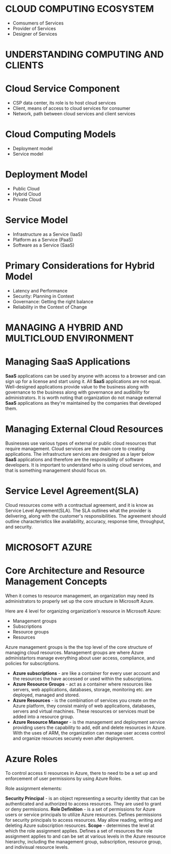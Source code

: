 
# CLOUD COMPUTING ECOSYSTEM

- Comsumers of Services
- Provider of Services
- Designer of Services

# UNDERSTANDING COMPUTING AND CLIENTS



# Cloud Service Component

- CSP data center, its role is to host cloud services
- Client, means of access to cloud services for consumer
- Network, path between cloud services and client services

# Cloud Computing Models

- Deployment model
- Service model


# Deployment Model 

- Public Cloud
- Hybrid Cloud
- Private Cloud

# Service Model

- Infrastructure as a Service (IaaS)
- Platform as a Service (PaaS)
- Software as a Service (SaaS)

# Primary Considerations for Hybrid Model

- Latency and Performance
- Security: Planning in Context
- Governance: Getting the right balance
- Reliability in the Context of Change

# MANAGING A HYBRID AND MULTICLOUD ENVIRONMENT


# Managing SaaS Applications


**SaaS** applications can be used by anyone with access to a browser and can sign up for a license and start using it. All **SaaS** applications are not equal. Well-designed applications provide value to the business along with governance to the business along with governance and audibility for administrators.
It is worth noting that organization do not manage external **SaaS** applications as they're maintained by the companies that developed them.


# Managing External Cloud Resources

Businesses use various types of external or public cloud resources that require management. Cloud services are the main core to creating applications. The infrastructure services are designed as a layer below **SaaS** applications and therefore are the responsibility of software developers. It is important to understand who is using cloud services, and that is something management should focus on.

# Service Level Agreement(SLA)

Cloud resources come with a contractual agreement, and it is know as Service Level Agreement(SLA). The SLA outlines what the provider is delivering, along with the customer's responsibilities. The agreement should outline characteristics like availability, accuracy, response time, throughput, and security.


# MICROSOFT AZURE


# Core Architecture and Resource Management Concepts

When it comes to resource management, an organization may need its administrators to properly set up the core structure in Microsoft Azure.

Here are 4 level for organizing organization's resource in Microsoft Azure: 
- Management groups
- Subscriptions
- Resource groups
- Resources

Azure management groups is the the top level of the core structure of managing cloud resources.
Management groups are where Azure administartors manage everything about user access, compliance, and policies for subscriptions.
 
- **Azure subscriptions** - are like a container for every user account and the resources the have accessed or used within the subscriptions.
- **Azure Resource Groups** - act as a container where resources like servers, web applications, databases, storage, monitoring etc. are deployed, managed and stored.
- **Azure Resources** - is the combination of services you create on the Azure platform, they consist mainly of web applications, databases, servers and virtual machines. These resources or services must be added into a resource group.
- **Azure Resource Manager** - is the management and deployment service providing users the capability to add, edit and delete resources in Azure. With the uses of ARM, the organization can manage user access control and organize resources securely even after deployement.


# Azure Roles

To control access ti resources in Azure, there to need to be a set up and enforcement of user permissions by using Azure Roles.

Role assignment elements: 

**Security Principal** - is an object representing a security identity that can be authenticated and authorized to access resources. They are used to grant or deny permissions.
**Role Definition** - is a set of permissions for Azure users or service principals to utilize Azure resources. Defines permissions for security principals to access resources. May allow reading, writing and deleting Azure subscription resources.
**Scope** - determines the level at which the role assignment applies. Defines a set of resources the role assignment applies to and can be set at various levels in the  Azure resource hierarchy, including the management group, subscription, resource group, and indivisual resource levels.












































































































































